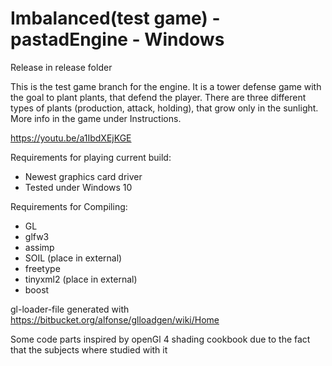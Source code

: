 # Imbalanced(test game) - pastadEngine - Windows

Release in release folder

This is the test game branch for the engine. It is a tower defense game with the goal
to plant plants, that defend the player. There are three different types of plants (production, attack, holding),
that grow only in the sunlight. More info in the game under Instructions.

https://youtu.be/a1IbdXEjKGE

Requirements for playing current build:
  - Newest graphics card driver
  - Tested under Windows 10

Requirements for Compiling:
  - GL
  - glfw3
  - assimp
  - SOIL     (place in external)
  - freetype
  - tinyxml2 (place in external)
  - boost
  
 

gl-loader-file generated with https://bitbucket.org/alfonse/glloadgen/wiki/Home 

Some code parts inspired by openGl 4 shading cookbook due to the fact that 
the subjects where studied with it
